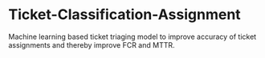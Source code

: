 # Ticket-Classification-Assignment
Machine learning based ticket triaging model to improve accuracy of ticket assignments and thereby improve FCR and MTTR.
